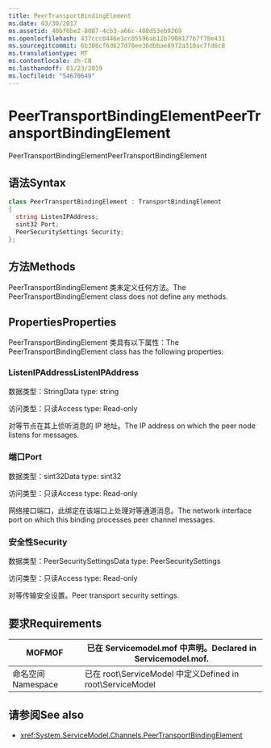 ```yaml
---
title: PeerTransportBindingElement
ms.date: 03/30/2017
ms.assetid: 40bf6be2-8087-4cb3-a66c-408d53eb9269
ms.openlocfilehash: 437ccc0446e3cc05596ab12b7908177b7f78e431
ms.sourcegitcommit: 6b308cf6d627d78ee36dbbae8972a310ac7fd6c8
ms.translationtype: MT
ms.contentlocale: zh-CN
ms.lasthandoff: 01/23/2019
ms.locfileid: "54670649"
---
```

# <a name="peertransportbindingelement"></a><span data-ttu-id="e5e1c-102">PeerTransportBindingElement</span><span class="sxs-lookup"><span data-stu-id="e5e1c-102">PeerTransportBindingElement</span></span>
<span data-ttu-id="e5e1c-103">PeerTransportBindingElement</span><span class="sxs-lookup"><span data-stu-id="e5e1c-103">PeerTransportBindingElement</span></span>  
  
## <a name="syntax"></a><span data-ttu-id="e5e1c-104">语法</span><span class="sxs-lookup"><span data-stu-id="e5e1c-104">Syntax</span></span>  
  
```csharp
class PeerTransportBindingElement : TransportBindingElement  
{  
  string ListenIPAddress;  
  sint32 Port;  
  PeerSecuritySettings Security;  
};  
```  
  
## <a name="methods"></a><span data-ttu-id="e5e1c-105">方法</span><span class="sxs-lookup"><span data-stu-id="e5e1c-105">Methods</span></span>  
 <span data-ttu-id="e5e1c-106">PeerTransportBindingElement 类未定义任何方法。</span><span class="sxs-lookup"><span data-stu-id="e5e1c-106">The PeerTransportBindingElement class does not define any methods.</span></span>  
  
## <a name="properties"></a><span data-ttu-id="e5e1c-107">Properties</span><span class="sxs-lookup"><span data-stu-id="e5e1c-107">Properties</span></span>  
 <span data-ttu-id="e5e1c-108">PeerTransportBindingElement 类具有以下属性：</span><span class="sxs-lookup"><span data-stu-id="e5e1c-108">The PeerTransportBindingElement class has the following properties:</span></span>  
  
### <a name="listenipaddress"></a><span data-ttu-id="e5e1c-109">ListenIPAddress</span><span class="sxs-lookup"><span data-stu-id="e5e1c-109">ListenIPAddress</span></span>  
 <span data-ttu-id="e5e1c-110">数据类型：String</span><span class="sxs-lookup"><span data-stu-id="e5e1c-110">Data type: string</span></span>  
  
 <span data-ttu-id="e5e1c-111">访问类型：只读</span><span class="sxs-lookup"><span data-stu-id="e5e1c-111">Access type: Read-only</span></span>  
  
 <span data-ttu-id="e5e1c-112">对等节点在其上侦听消息的 IP 地址。</span><span class="sxs-lookup"><span data-stu-id="e5e1c-112">The IP address on which the peer node listens for messages.</span></span>  
  
### <a name="port"></a><span data-ttu-id="e5e1c-113">端口</span><span class="sxs-lookup"><span data-stu-id="e5e1c-113">Port</span></span>  
 <span data-ttu-id="e5e1c-114">数据类型：sint32</span><span class="sxs-lookup"><span data-stu-id="e5e1c-114">Data type: sint32</span></span>  
  
 <span data-ttu-id="e5e1c-115">访问类型：只读</span><span class="sxs-lookup"><span data-stu-id="e5e1c-115">Access type: Read-only</span></span>  
  
 <span data-ttu-id="e5e1c-116">网络接口端口，此绑定在该端口上处理对等通道消息。</span><span class="sxs-lookup"><span data-stu-id="e5e1c-116">The network interface port on which this binding processes peer channel messages.</span></span>  
  
### <a name="security"></a><span data-ttu-id="e5e1c-117">安全性</span><span class="sxs-lookup"><span data-stu-id="e5e1c-117">Security</span></span>  
 <span data-ttu-id="e5e1c-118">数据类型：PeerSecuritySettings</span><span class="sxs-lookup"><span data-stu-id="e5e1c-118">Data type: PeerSecuritySettings</span></span>  
  
 <span data-ttu-id="e5e1c-119">访问类型：只读</span><span class="sxs-lookup"><span data-stu-id="e5e1c-119">Access type: Read-only</span></span>  
  
 <span data-ttu-id="e5e1c-120">对等传输安全设置。</span><span class="sxs-lookup"><span data-stu-id="e5e1c-120">Peer transport security settings.</span></span>  
  
## <a name="requirements"></a><span data-ttu-id="e5e1c-121">要求</span><span class="sxs-lookup"><span data-stu-id="e5e1c-121">Requirements</span></span>  
  
|<span data-ttu-id="e5e1c-122">MOF</span><span class="sxs-lookup"><span data-stu-id="e5e1c-122">MOF</span></span>|<span data-ttu-id="e5e1c-123">已在 Servicemodel.mof 中声明。</span><span class="sxs-lookup"><span data-stu-id="e5e1c-123">Declared in Servicemodel.mof.</span></span>|  
|---------|-----------------------------------|  
|<span data-ttu-id="e5e1c-124">命名空间</span><span class="sxs-lookup"><span data-stu-id="e5e1c-124">Namespace</span></span>|<span data-ttu-id="e5e1c-125">已在 root\ServiceModel 中定义</span><span class="sxs-lookup"><span data-stu-id="e5e1c-125">Defined in root\ServiceModel</span></span>|  
  
## <a name="see-also"></a><span data-ttu-id="e5e1c-126">请参阅</span><span class="sxs-lookup"><span data-stu-id="e5e1c-126">See also</span></span>
- <xref:System.ServiceModel.Channels.PeerTransportBindingElement>
